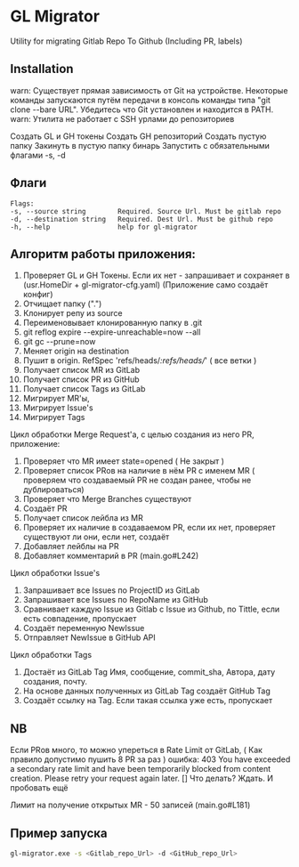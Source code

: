 # GL Migrator

Utility for migrating Gitlab Repo To Github (Including PR, labels)

## Installation

warn: Существует прямая зависимость от Git на устройстве.
Некоторые команды запускаются путём передачи в консоль команды типа "git clone --bare URL".
Убедитесь что Git установлен и находится в PATH.
warn: Утилита не работает с SSH урлами до репозиториев

Создать GL и GH токены
Создать GH репозиторий
Создать пустую папку
Закинуть в пустую папку бинарь
Запустить с обязательными флагами -s, -d

## Флаги
```
Flags:
-s, --source string        Required. Source Url. Must be gitlab repo
-d, --destination string   Required. Dest Url. Must be github repo
-h, --help                 help for gl-migrator
```
## Алгоритм работы приложения:

1) Проверяет GL и GH Токены. Если их нет - запрашивает и сохраняет в (usr.HomeDir + gl-migrator-cfg.yaml) (Приложение само создаёт конфиг)
2) Отчищает папку (".")
3) Клонирует репу из source
4) Переименовывает клонированную папку в .git
5) git reflog expire --expire-unreachable=now --all
6) git gc --prune=now
7) Меняет origin на destination
8) Пушит в origin. RefSpec 'refs/heads/*:refs/heads/*' ( все ветки )
9) Получает список MR из GitLab
10) Получает список PR из GitHub
11) Получает список Tags из GitLab
12) Мигрирует MR'ы,
13) Мигрирует Issue's
14) Мигрирует Tags

Цикл обработки Merge Request'a, с целью создания из него PR, приложение:
1) Проверяет что MR имеет state=opened ( Не закрыт )
2) Проверяет список PRов на наличие в нём PR с именем MR ( проверяем что создаваемый PR не создан ранее, чтобы не дублироваться)
3) Проверяет что Merge Branches существуют
4) Создаёт PR
5) Получает список лейбла из MR
6) Проверяет их наличие в создаваемом PR, если их нет, проверяет существуют ли они, если нет, создаёт
7) Добавляет лейблы на PR
8) Добавляет комментарий в PR (main.go#L242)

Цикл обработки Issue's
1) Запрашивает все Issues по ProjectID из GitLab
2) Запрашивает все Issues по RepoName из GitHub
3) Сравнивает каждую Issue из Gitlab с Issue из Github, по Tittle, если есть совпадение, пропускает
4) Создаёт переменную NewIssue
5) Отправляет NewIssue в GitHub API

Цикл обработки Tags
1) Достаёт из GitLab Tag Имя, сообщение, commit_sha, Автора, дату создания, почту.
2) На основе данных полученных из GitLab Tag создаёт GitHub Tag
3) Создаёт ссылку на Tag. Если такая ссылка уже есть, пропускает

## NB

Если PRов много, то можно упереться в Rate Limit от GitLab, ( Как правило допустимо пушить 8 PR за раз ) ошибка:
403 You have exceeded a secondary rate limit and have been temporarily blocked from content creation. Please retry your request again later. []
Что делать? Ждать. И пробовать ещё

Лимит на получение открытых MR - 50 записей (main.go#L181)

## Пример запуска
```bash
gl-migrator.exe -s <Gitlab_repo_Url> -d <GitHub_repo_Url>
```